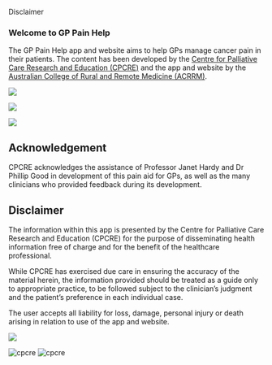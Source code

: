    Disclaimer         

### Welcome to GP Pain Help

The GP Pain Help app and website aims to help GPs manage cancer pain in their patients. The content has been developed by the [Centre for Palliative Care Research and Education (CPCRE)](http://www.health.qld.gov.au/cpcre/) and the app and website by the [Australian College of Rural and Remote Medicine (ACRRM)](https://www.acrrm.org.au/).

![](images/gppain_app_promo.png)

[![](images/download-iOS.jpg)](https://itunes.apple.com/ca/app/gp-pain-help/id722694198?mt=8&ign-mpt=uo%3D2)

  

[![](images/download-android.jpg)](https://play.google.com/store/apps/details?id=com.cpcre.gppainapp&hl=en)

Acknowledgement
---------------

CPCRE acknowledges the assistance of Professor Janet Hardy and Dr Phillip Good in development of this pain aid for GPs, as well as the many clinicians who provided feedback during its development.

Disclaimer
----------

The information within this app is presented by the Centre for Palliative Care Research and Education (CPCRE) for the purpose of disseminating health information free of charge and for the benefit of the healthcare professional.

While CPCRE has exercised due care in ensuring the accuracy of the material herein, the information provided should be treated as a guide only to appropriate practice, to be followed subject to the clinician’s judgment and the patient’s preference in each individual case.

The user accepts all liability for loss, damage, personal injury or death arising in relation to use of the app and website.

[![](images/big_agree_btn.png)](main_menu.html)

![cpcre](images/banner-long-footer-whitetext.png) ![cpcre](images/acrrm.png)
